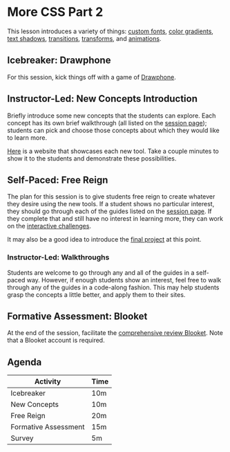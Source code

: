 # More CSS Part 2
This lesson introduces a variety of things: [custom fonts](CustomFonts.md), [color gradients](ColorGradients.md), [text shadows](TextShadows.md), [transitions](Transitions.md), [transforms](Transforms.md), and [animations](Animations.md).

## Icebreaker: Drawphone
For this session, kick things off with a game of [Drawphone](../Icebreakers/DrawphoneIcebreaker.md).

## Instructor-Led: New Concepts Introduction
Briefly introduce some new concepts that the students can explore. Each concept has its own brief walkthrough (all listed on the [session page](StudentDesc.md)); students can pick and choose those concepts about which they would like to learn more.

[Here](Showcase.html) is a website that showcases each new tool. Take a couple minutes to show it to the students and demonstrate these possibilities.

## Self-Paced: Free Reign
The plan for this session is to give students free reign to create whatever they desire using the new tools. If a student shows no particular interest, they should go through each of the guides listed on the [session page](StudentDesc.md). If they complete that and still have no interest in learning more, they can work on the [interactive challenges](Challenges.md).

It may also be a good idea to introduce the [final project](../FinalProject/README.md) at this point.

### Instructor-Led: Walkthroughs
Students are welcome to go through any and all of the guides in a self-paced way. However, if enough students show an interest, feel free to walk through any of the guides in a code-along fashion. This may help students grasp the concepts a little better, and apply them to their sites.

## Formative Assessment: Blooket
At the end of the session, facilitate the [comprehensive review Blooket](https://dashboard.blooket.com/set/633f2c2e7322dbfa304b717c). Note that a Blooket account is required.

## Agenda

| Activity | Time |
|-|-|
| Icebreaker | 10m |
| New Concepts | 10m |
| Free Reign | 20m |
| Formative Assessment | 15m |
| Survey | 5m |
